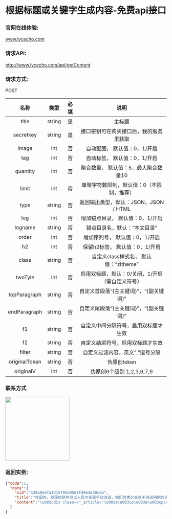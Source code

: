 # 根据标题或关键字生成内容-免费api接口

### 官网在线体验:
www.lycecho.com

### 请求API:
http://www.lycecho.com/api/getContent


### 请求方式:
POST

| 名称  | 类型  | 必填  | 说明  |
| :------------: | :------------: | :------------: | :------------: |
|title         	|string	|是|主标题|
|secretkey         |string	|是|接口密钥可在购买接口后，我的服务里获取|
|image         	|int	|否|自动配图， 默认值：0，1/开启|
|tag           	|int	|否|自动标签， 默认值：0，1/开启|
|quantity          |int	|否|聚合数量， 默认值：5，最大聚合数量10|
|limit         	|int	|否|单聚字符数限制，默认值：0（不限制，推荐）|
|type          	|string	|否|返回输出类型，默认：JSON，JSON / HTML|
|log           	|int	|否|增加锚点目录， 默认值：0，1/开启|
|logname           |string	|否|锚点目录名，默认：“本文目录”|
|order         	|int	|否|增加序列号， 默认值：0，1/开启|
|h2            	|int	|否|保留h2标签， 默认值：0，1/开启|
|class         	|string	|否|自定义class样式名， 默认值：“zltheme”|
|twoTyle           |int	|否|启用双标题，默认：0/关闭，1/开启（需自定义符号）   |
|topParagraph      |string	|否|自定义首段落“{主关键词}”，“{副关键词}”|
|endParagraph      |string	|否|自定义尾段落“{主关键词}”，“{副关键词}”|
|f1            	|string	|否|自定义中间分隔符号，启用双标题才生效|
|f2            	|string	|否|自定义结尾符号，启用双标题才生效|
|filter            |string	|否|自定义过滤内容，英文“,”逗号分隔|
|originalToken            |string	|否|伪原创token|
|originalV            |int	|否|伪原创6个级别 1,2,3,6,7,9|


### 联系方式
<img src="http://cj.lycecho.com/article/wp-content/uploads/2022/10/%E5%BE%AE%E4%BF%A1%E5%8F%B7-220x300.jpg" width="200">


### 返回实例:
```json
{"code":1,
  "data":{
    "sid":"529a0eefa1d15795b9561fd9e4ed0cdb",
    "title":"在国外，资深的软件测试人员大多是手动测试，他们厉害之处在于测试用例的设计，但在国内，很多测试人员都把自动化测试当成很厉害的资本，为什么",
    "content":"\u003cdiv class=\"_article\"\u003e\u003cp\u003e\u003cp\u003e我看到国外开发工具有自动化 测试工具，觉得很厉害，但没有用过，他开发好了代码就输入数据自动进行测试，类似深度学习的测试，然后统计出准确率。这些数据类似测试用例？国内外谁用手动还是自动，我觉得网页测试都是手动的，为了让测试有活干，往往程序没写好就开始测试。\u003c/p\u003e\u003c/p\u003e\u003cp\u003e\u003cp\u003e软件测试行业近年来可谓发展得风生水起，许多人都想转行从事软件测试工作，希望在软件测试行业有所建树。那么大家最关心的肯定就是软件测试好不好就业了，今天优就业小编就来为大家解答一下。\u003c/p\u003e\u003cp\u003e一直以来国内的软件行业都更加重视软件开发，而一定程度上忽略了软件测试，导致国内测试人员与开发人员的比例严重失衡。国外软件测试人员与开发人员的比例接近1比1，国外的软件公司十分重视软件的质量与用户体验，重视软件测试工作，所以他们的软件质量往往比较好。而国内的软件测试人员与开发人员的比例还不足1比4，这就意味着软件测试人才在国内是极度缺乏的。而现在很多国内的软件公司慢慢意识到了软件质量的重要性，也在逐步增加对软件测试人才的招聘。在未来的几年甚至十几年内，软件测试的人才缺口会非常大，所以完全不用担心软件测试的就业问题，软件测试人才短时间内并不会饱和。\u003c/p\u003e\u003cp\u003e而且软件测试行业的就业面也十分广，不像你学一种开发语言就只能做这种开发语言的工作。软件测试分为功能测试、性能测试、自动化测试、接口测试几个大方向，你可以选择自己感兴趣并且擅长的方向从事测试工作。另外各个行业，只要有软件开发的地方就需要软件测试。除了互联网行业以外，金融行业、电商行业、大数据行业也需要大量的软件测试人才，包括近几年比较火的安全测试等等。而且软件测试岗位的升职加薪空间也很大，因为软件测试需要全局的把控能力与良好的沟通能力，软件测试工程师因此也更容易升职到产品经理岗位。\u003c/p\u003e\u003cp\u003e综上所述，软件测试无论从行业的需求还是岗位本身的发展来看，就业前景都是非常好的，所以想要加入软件测试行业，现在还为时不晚。\u003c/p\u003e\u003c/p\u003e\u003cp\u003e\u003cp\u003e\u003cp\u003e我36岁，做了10年软件开发，刚经历了35岁职业危机，谈下我的切身感想吧。\u003c/p\u003e首先说下为什么会有35岁职业危机？\u003cp\u003e我的理解：35岁应该是鉴定一个人\"年轻人\"与\"中年人\"一个分水岭。人过了30岁，不管你承不承认，至少你的生理机能就开始走下坡路了：精力没那么地旺盛、记忆力开始减退、坐下了能不动就不想动，到了35岁时可能就感觉更明显了。\u003c/p\u003e\u003cp\u003e另外一个我觉得很重要的原因是：体制内的单位（国企、事业单位、公务员）只收35岁以下的员工。\u003c/p\u003e\u003cp\u003e所以：生理机能的衰退 + 体制内单位35岁招聘限制，两种最重要因素合在一起造就中国式的“35岁职业危机”。\u003c/p\u003e\u003cp\u003e  我觉得这个“35岁职业危机”不是软件行业的问题，是各行各业员工都要面对的问题。\u003c/p\u003e明白了35岁职业危机的根源，再来回答下你的问题\u003cp\u003e35岁了，人已开始进入中年，精力没那么旺盛，做什么事情可能都没什么兴趣。\u003c/p\u003e\u003cp\u003e转测试也是要有很多学习成本的，甚至要写自动化测试脚本，继续搞编程，而且一般测试团队在公司的地位不怎么高，在项目时间安排上会做得很紧凑，这样一旦来了项目，测试的加班概率会大很多（我以前的腾讯团队里就是这样，项目到了末期测试时，包括他们的TeamLeader在内的所有测试人员几乎每天都是晚上12点以后下班，苦！），工作性质与工作节奏、强度并没有大的改观，但工资却降低了一个档次，所以他并不是适合“35岁级程序员”转岗目标。\u003c/p\u003e推荐岗位\u003cp\u003e那程序员35岁之后，适合干点啥呢？\u003c/p\u003e\u003cp\u003e我觉得必须要按自己的实际情况来考量：\u003c/p\u003e\u003cp\u003e1、如果你喜欢写代码，前（钱）途也还可以，那就继续走技术路线打怪升级：初级-中级-高级-专家-高级别专家走下去，到了后面肯定是可以带一些技术团队的，这是每个刚毕业IT学生娃职业规划的理想状态，我当初以为我也会是这么走下去，结果计划总是赶不上变化。\u003c/p\u003e\u003cp\u003e2、如果你还是很喜欢这个行业，产品经理其实是一个很好的转岗方向，我有几个同事就转了产品经理。如果要转，思维方式就要变，以前写代码是专注细节方面，做产品经理，就要专注产品的业务逻辑、运营方式方法等，考虑的都是很大的方面。但如果你细节都明了，产品宏观方面的思考模式多做几个项目应该就能建立起来，以后你做产品既能做好宏观面又能体察实现细节，这样的产品经理会很受程序员的欢迎，过需求研讨会过得很快。\u003c/p\u003e\u003cp\u003e3、如果实在是厌倦了这个行业，那可以去应聘下体制内的相应岗位，在激烈的市场竞争中生存下来的工程师，胜任体制内的岗位其实是比较绰绰有余的，毕竟那里面的竞争与需求比外面平静太多了。\u003c/p\u003e\u003cp\u003e我就是那种进了体制内单位的软件工程师，2017年因为种种原因从一线城市回到了三线城市发展，一开始做了IT外包公司的技术经理、技术总监，结果发现自己终究是做不动了，不能很好的静下心来研究新东西，所以干脆在35岁那年应聘了这里的一家国企，很惊险，笔面试都没问题，年龄两个月后就不满足条件了。\u003c/p\u003e\u003cp\u003e进来后，才知道什么是“隔行如隔山”，工作强度陡然降低了一个级别，真有点不太适应.....\u003c/p\u003e\u003cp\u003e现在，我才体验到什么是真正的生活：早上八点上班，下午5:30准点下班，而后遛娃，周末带娃四处游玩，偶尔走走亲戚、搞搞自驾游，这在以前我那个996（实际是995，但行业特性里的学习任务、学习节奏会压得你周末也要抽时间在家搞学习大半天，所以写成996了）的一线城市几乎是不可能达成的奢望。\u003c/p\u003e\u003cp\u003e好了，就分享这么多吧，有什么问题在留言区留言，我知无不答~！\u003c/p\u003e\u003cp\u003e留最后一张图和大家一起勉力前行吧\u003c/p\u003e\u003c/p\u003e\u003c/p\u003e\u003cp\u003e\u003cp\u003e压力测试，表示在一个给定的基准下，能执行的最好情况。例如，在没有负重的情况下，你跑100米需要花多少时间（这边，没有负重是基准）。\u003c/p\u003e\u003cp\u003e负载测试，也是性能测试，但是他是在不同的负载下的。对于刚才那个例子，如果扩展为：在50公斤、100公斤……等情况下，你跑100米需要花多少时间。\u003c/p\u003e\u003cp\u003e容量测试，是在容量情况下的性能测试。对于刚才那个例子，如果改为：在一阵强风的情况下，你在负重或没有负重的情况下，跑100米需要花多少时间。\u003c/p\u003e\u003cp\u003e负载测试、容量测试、压力测试、强度测试都属于性能测试，性能测试是指在给定条件基准的前提下能达到的运行程度，测试软件在系统中的运行性能，度量系统与预定义目标的差距。\u003c/p\u003e\u003cp\u003e负载测试是模拟在超负 荷环境中运行，通过不断加载（如逐渐增加模拟用户的数量）或其它加载方式来观察不同负载下系统的响应时间和数据吞吐量、系统占用的资源（如CPU、内存）等，以检验系统的行为和特性，以发现系统可能存在的性能瓶颈、内存泄漏、不能实时同步等问题。负载测试更多地体现了一种方法或一种技术。\u003c/p\u003e\u003cp\u003e压力测试（强度测试）：压力测试是在强负载（大数据量、大量并发用户等）下的测试，查看应用系统在峰值使用情况下操作行为，从而有效地发现系统的某项功能隐患、系统是否具有良好的容错能力和可恢复能力。压力测试分为高负载下的长时间（如24小时以上）的稳定性压力测试和极限负载情况下导致系统崩溃的破坏性压力测试。\u003c/p\u003e\u003cp\u003e容量测试目的是通过测试预先分析出反映软件系统应用特征的某项指标的极限值（如最大并发用户数、数据库记录数等），系统在其极限值状态下没有出现任何软件故障或还能保持主要功能正常运行。容量测试是面向数据的，并且它的目的是显示系统可以处理目标内确定的数据容量。\u003c/p\u003e\u003cp\u003e针对上述负载测试、压力测试、容量测试举个例子：例：一个人背X斤。\u003c/p\u003e\u003cp\u003e负载测试：200斤情况下，是否能坚持5分钟。\u003c/p\u003e\u003cp\u003e压力测试：200,300,400... 斤情况下，他的表现，什么时候失败，失败之后什么表现，重新扛200是否正常。\u003c/p\u003e\u003cp\u003e容量测试：在坚持5分钟的情况下，他一次最多能扛多少斤。\u003c/p\u003e\u003c/p\u003e\u003cp\u003e\u003cp\u003e随着测试行业的不断发展，我们对测试开发与测试之间的认识也在发生着一些细微的变化。\u003c/p\u003e\u003cp\u003e较以往，我们会说测试开发与测试的共同点是都需要懂测试，懂业务，掌握测试基础理论、测试方式、测试流程，都是围绕着产品质量提供测试服务。其次测试开发需要站在测试的角度，通过技术应用对产品或项目进行效率或质量方面的优化和保障，更全面、高效支撑测试。\u003c/p\u003e\u003cp\u003e同样，我们也在强调测试开发人员一定需要懂测试、懂业务，否则不了解测试的情况下，盲目的接受开发会出现什么情况?——比如，难以客观的评估业务是否具备开展自动化等测试技术的条件，难以全面的把控自动化等测试技术实施过程中的风险，难以主动的感知业务测试潜在的技术需求等等。仅仅具备开发能力而不具备业务测试能力及对业务测试理论、流程的理解，很难高效高质的做好测试开发工作。\u003c/p\u003e\u003cp\u003e随着敏捷、类敏捷、Devops等模式的发展和应用，系统架构也由单体架构到SOA再到微服务等架构的演变，以及大数据治理、AI人工智能的应用，软件交付周期逐渐缩短，技术复杂度不断提升，对测试人员提出了越来越高的要求。\u003c/p\u003e\u003cp\u003e在这样的行业发展背景与趋势之下，我们不难得出 测试逐渐向测试开发过渡 已经是一种显在的趋势，具备一定的编程基础将成为测试人员的基本能力要求，无论我们决定将来走技术路线还是管理路线。\u003c/p\u003e\u003cp\u003e这时，我们更加清楚的认识到，具备了一定的开发基础 并不等同于能够做好测试，同时之所有测试开发成为一种趋势，是因为在具备优秀需求分析、测试设计等测试能力的基础之上，若我们同时能够具备一定的开发能力和技术解决思维，便能够更好的从质量、效率、风险、成本之间寻求一种平衡。\u003c/p\u003e\u003c/p\u003e\u003c/div\u003e"
  }
}
```
